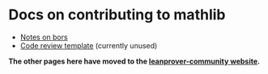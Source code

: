 # Docs on contributing to mathlib

* [Notes on bors](bors.md)
* [Code review template](code-review.md) (currently unused)

**The other pages here have moved to the [leanprover-community website](https://leanprover-community.github.io/contribute/index.html).**
